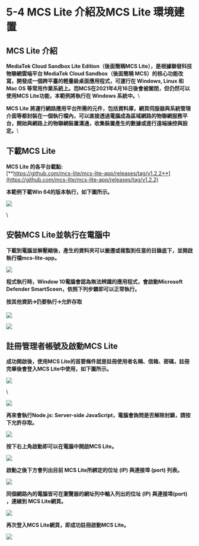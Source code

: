 # 5-4 MCS Lite 介紹及MCS Lite 環境建置

## MCS Lite 介紹

**MediaTek Cloud Sandbox Lite Edition（後面簡稱MCS Lite），是根據聯發科技物聯網雲端平台 MediaTek Cloud Sandbox（後面簡稱 MCS）的核心功能改寫，開發成一個跨平臺的輕量級桌面應用程式，可運行在 Windows, Linux 和 Mac OS 等常用作業系統上。而MCS在2021年4月16日後會被關閉，但仍然可以使用MCS Lite功能，本範例將執行在 Windows 系統中。**\


**MCS Lite 將運行網路應用平台所需的元件，包括資料庫，網頁伺服器與系統管理介面等都封裝在一個執行檔內，可以直接透過電腦成為區域網路的物聯網服務平台，開始與網路上的物聯網裝置溝通，收集裝置產生的數據或進行遠端操控與設定。**\


## **下載MCS Lite**

**MCS Lite 的各平台載點:**\
&#x20;[**https://github.com/mcs-lite/mcs-lite-app/releases/tag/v1.2.2**](https://github.com/mcs-lite/mcs-lite-app/releases/tag/v1.2.2)

**本範例下載Win 64的版本執行，如下圖所示。**

![](https://lh4.googleusercontent.com/LfHScJ82LZ2hb3IrOGMEMtiX3sZ9xECIUJK6RWS0qhTYu-fKegNgrqsP7sMhM8sTyu4aDrqnq30Izvem49po8eFwlRRUiBlGvEnYWvYe510pPWRs7RHjofdAxRgXhbtQA3wx33CXaLfuSBgo9w)

\


## **安裝MCS Lite並執行在電腦中**

**下載到電腦並解壓縮後，產生的資料夾可以搬遷或複製到任意的目錄底下，並開啟執行檔mcs-lite-app。**

![](https://lh5.googleusercontent.com/c10\_GPs7j-p8Og\_pqDMTxaDSxaGuy6NTLjgHaTkpzQ1EJ4RWQ6Ey-KcFpmFdzUI4jHx-OcthccLHYwGs\_Iv1Xer8z7oLkYm79YHHXQ8PfG\_PAPSjyodi17deym27GXC5GMgNWU\_UDcWxcuStaQ)



**程式執行時，Window 10電腦會認為無法辨識的應用程式，會啟動Microsoft Defender SmartSceen，依照下列步驟即可以正常執行。**

**按其他資訊🡪仍要執行🡪允許存取**

![](https://lh4.googleusercontent.com/YFSAc31a\_Gy1\_EoAR6q8DJfItsDsWuh-5e\_WpkB9QkCu7z2BmqaYs4gqZnVdiXJ3E8pTgixxC6Ph76Z-43mXBv\_8prluPnFFawdbKRN7KG653XWfizmvkB3zOjTi2mH50LPWSo5e2Kjk5ZVIjA)

![](https://lh6.googleusercontent.com/r0ETlKqRd2Bf\_8f-TG6GODJO\_YZoLidbbbSYIvlARa2dq3TIyU9ZDnr4sNkF9jbGq7-u1rSEGU8iCDi\_RcOPqXzf9SIiWWAblU3GHlXsfC\_FD-k7Cf53yJ7Za2L9XkysXD9CjgdQH16jkXPssQ)

## **註冊管理者帳號及啟動MCS Lite**

**成功開啟後，使用MCS Lite的首要條件就是註冊使用者名稱、信箱、密碼，註冊完畢後會登入MCS Lite中使用，如下圖所示。**

![](https://lh3.googleusercontent.com/zPIo3it0s\_mT\_fiGjygqNdO-xZUVLxo285VQMNOmMQasVDww5mty1lYsGU-5tV6oN1BFSBmfBQJGI86MQXLhr2xVBtcPz-j85zQzMYXbzEx6DxDvFEuQgKCortRWtPheV9xJZyyqufAAuOGjgg)

\


![](https://lh5.googleusercontent.com/Mf87hLS5gv6IgQV790Lb2p4VscyCwOgTce7RDZW4V-FjF3jXKx-omr-amNWiGVoCesQlmzEM\_9l51hndK5\_T3c\_6eVLA8\_nzuZ66G4ziRTtRSdzopuVaFIf2leP6CIi9k6pc3yh6pKKJGhR0lQ)



**再來會執行Node.js: Server-side JavaScript，電腦會詢問是否解除封鎖，請按下允許存取。**

![](https://lh5.googleusercontent.com/wI7osIbygynVQA72pdTWTfKF0krHjLvNbroLvGj11UFXPB17XxgxpPc3VuwuRCREqWvMJq66vekp3kn8HGvMJhPnuc-3bkgq4jfmOJ6MyoHEWRbp2cSFqpHCZ6cgXhu-nJMqkaC-jcEAF6Mu4g)

**按下右上角啟動即可以在電腦中開啟MCS Lite。**

![](https://lh4.googleusercontent.com/fu9WVcgEgXLMp3agbMj-d48D0KrV0L5Nh67mTGLcJwves9joXtG2dgGfzL8H8f\_z-s43NG2Y3FQOZEuOZV4FHlTYNh79wZacYNc\_5vjRUzPGNaRguWcSpd5RgdnsbtRb\_w80dSXtA4KFK68mpw)

**啟動之後下方會列出目前 MCS Lite所綁定的位址 (IP) 與連接埠 (port) 列表。**

![](https://lh6.googleusercontent.com/4wtVAbWkr6rDrivzZ0MS1bVbGsJXfxtOMVuPbFHfb1qkzRvLmkgpSrFlq4s0TjxIq7I1lt1j7aZ8aH4I5MtogCVeNKTMlWMblnSZ1ju-OKtkQlgct5yhD0CuULiEfiyPTLfTXEMaZGmz8g5skA)

**同個網路內的電腦皆可在瀏覽器的網址列中輸入列出的位址 (IP) 與連接埠(port) ，連線到 MCS Lite網頁。**

![](https://lh3.googleusercontent.com/oRVxmipGOZJ4gXBw3o2kpmMhWZH85RZ1CmY4-hRjQIgvwW31TFN7jdKxRZuW6gTzV00IUQ8-Nu3rW9ERKkHCQse-9JP0ZSLC5BLT8R1woA-M4vBhm\_9NQCzJiqzTc11MtgKVm6lVzBs3s5b8Lw)

**再次登入MCS Lite網頁，即成功註冊啟動MCS Lite。**

![](https://lh3.googleusercontent.com/vSvWhmV6TLqdWmRuzj-fZTXp7JroZXLe8Qavc0wayTzIMTsOy8kmZ8xSgM1SHF5IDY4M23HNtwbulmN0J8aoJDKDCTzShsyXGJ4pz3dnMf-U3TTSGJ51Q1M5zDEXLyBzvconyFh-mw-lCYLBTA)
